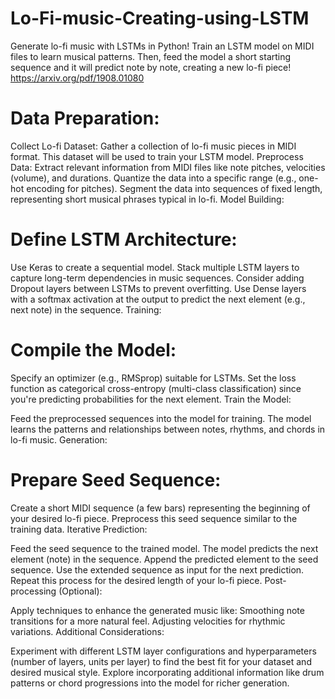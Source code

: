 # Lo-Fi-music-Creating-using-LSTM
Generate lo-fi music with LSTMs in Python! Train an LSTM model on MIDI files to learn musical patterns. Then, feed the model a short starting sequence and it will predict note by note, creating a new lo-fi piece!
https://arxiv.org/pdf/1908.01080

# Data Preparation:

Collect Lo-fi Dataset: Gather a collection of lo-fi music pieces in MIDI format. This dataset will be used to train your LSTM model.
Preprocess Data:
Extract relevant information from MIDI files like note pitches, velocities (volume), and durations.
Quantize the data into a specific range (e.g., one-hot encoding for pitches).
Segment the data into sequences of fixed length, representing short musical phrases typical in lo-fi.
Model Building:

# Define LSTM Architecture:
Use Keras to create a sequential model.
Stack multiple LSTM layers to capture long-term dependencies in music sequences.
Consider adding Dropout layers between LSTMs to prevent overfitting.
Use Dense layers with a softmax activation at the output to predict the next element (e.g., next note) in the sequence.
Training:

# Compile the Model:

Specify an optimizer (e.g., RMSprop) suitable for LSTMs.
Set the loss function as categorical cross-entropy (multi-class classification) since you're predicting probabilities for the next element.
Train the Model:

Feed the preprocessed sequences into the model for training.
The model learns the patterns and relationships between notes, rhythms, and chords in lo-fi music.
Generation:

# Prepare Seed Sequence:

Create a short MIDI sequence (a few bars) representing the beginning of your desired lo-fi piece.
Preprocess this seed sequence similar to the training data.
Iterative Prediction:

Feed the seed sequence to the trained model.
The model predicts the next element (note) in the sequence.
Append the predicted element to the seed sequence.
Use the extended sequence as input for the next prediction.
Repeat this process for the desired length of your lo-fi piece.
Post-processing (Optional):

Apply techniques to enhance the generated music like:
Smoothing note transitions for a more natural feel.
Adjusting velocities for rhythmic variations.
Additional Considerations:

Experiment with different LSTM layer configurations and hyperparameters (number of layers, units per layer) to find the best fit for your dataset and desired musical style.
Explore incorporating additional information like drum patterns or chord progressions into the model for richer generation.
